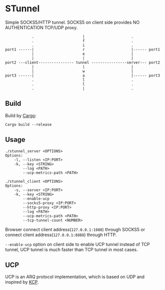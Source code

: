 STunnel
=======

Simple SOCKS5/HTTP tunnel. SOCKS5 on client side provides NO AUTHENTICATION TCP/UDP proxy.

	            .                      |                     .
	            .                      f                     .
	            .                      i                     .
	port1 ------|                      r                     |------ port1
	            |                      e                     |
	            |                      |                     |
	port2 ---client---------------- tunnel ----------------server--- port2
	            |                      |                     |
	            |                      w                     |
	port3 ------|                      a                     |------ port3
	            .                      l                     .
	            .                      l                     .
	            .                      |                     .

Build
-----

Build by [Cargo](https://crates.io/):

	Cargo build --release

Usage
-----

	./stunnel_server <OPTIONS>
	Options:
	    -l, --listen <IP:PORT>
	    -k, --key <STRING>
	        --log <PATH>
	        --ucp-metrics-path <PATH>

	./stunnel_client <OPTIONS>
	Options:
	    -s, --server <IP:PORT>
	    -k, --key <STRING>
	        --enable-ucp
	        --socks5-proxy <IP:PORT>
	        --http-proxy <IP:PORT>
	        --log <PATH>
	        --ucp-metrics-path <PATH>
	        --tcp-tunnel-count <NUMBER>

Browser connect client address(`127.0.0.1:1080`) through SOCKS5 or connect client address(`127.0.0.1:8888`) through HTTP.

`--enable-ucp` option on client side to enable UCP tunnel instead of TCP tunnel, UCP tunnel is much faster than TCP tunnel in most cases.

UCP
---

UCP is an ARQ protocol implementation, which is based on UDP and inspired by [KCP](https://github.com/skywind3000/kcp).

